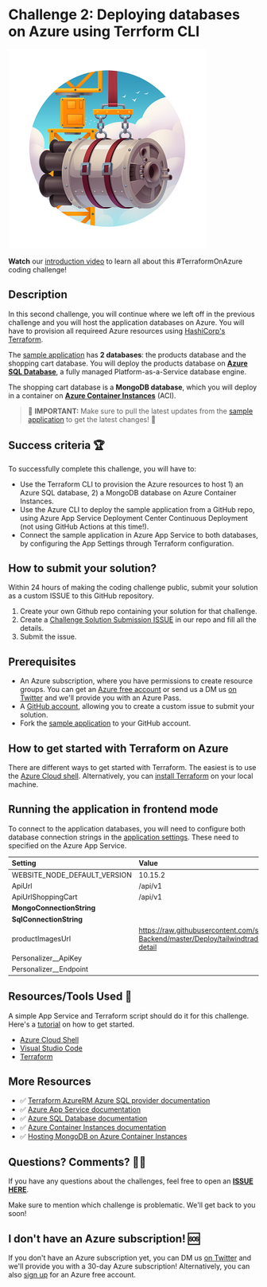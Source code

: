 # Challenge 2: Deploying databases on Azure using Terrform CLI

![Rocket Engine](../assets/Rocket-Engine-Building-400x400.png)

**Watch** our [introduction video](https://aka.ms/tfonazure/vid/day2) to learn all about this #TerraformOnAzure coding challenge!


## Description

In this second challenge, you will continue where we left off in the previous challenge and you will host the application databases on Azure. You will have to provision all requireed Azure resources using [HashiCorp's Terraform](https://www.terraform.io/).

The [sample application](https://github.com/Terraform-On-Azure-Workshop/AzureEats-Website) has **2 databases**: the products database and the shopping cart database. You will deploy the products database on [**Azure SQL Database**](https://docs.microsoft.com/en-us/azure/azure-sql/database/sql-database-paas-overview?ocid=aid3015373_ThankYou_DevComm&eventId=HashiConfTerraformonAzure_JK1-K2-hoArJ), a fully managed Platform-as-a-Service database engine. 

The shopping cart database is a **MongoDB database**, which you will deploy in a container on [**Azure Container Instances**](https://docs.microsoft.com/en-us/azure/container-instances/container-instances-overview?ocid=aid3015373_ThankYou_DevComm&eventId=HashiConfTerraformonAzure_JK1-K2-hoArJ) (ACI).

> 🔔 **IMPORTANT:** Make sure to pull the latest updates from the [sample application](https://github.com/Terraform-On-Azure-Workshop/AzureEats-Website) to get the latest changes! 🔔


## Success criteria 🏆

To successfully complete this challenge, you will have to:

* Use the Terraform CLI to provision the Azure resources to host 1) an Azure SQL database, 2) a MongoDB database on Azure Container Instances.
* Use the Azure CLI to deploy the sample application from a GitHub repo, using Azure App Service Deployment Center Continuous Deployment (not using GitHub Actions at this time!).
* Connect the sample application in Azure App Service to both databases, by configuring the App Settings through Terraform configuration.


## How to submit your solution?

Within 24 hours of making the coding challenge public, submit your solution as a custom ISSUE to this GitHub repository.

 1. Create your own Github repo containing your solution for that challenge.
 2. Create a [Challenge Solution Submission ISSUE](https://github.com/Terraform-On-Azure-Workshop/terraform-azure-hashiconf2020/issues/new/choose) in our repo and fill all the details.
 3. Submit the issue.

## Prerequisites

- An Azure subscription, where you have permissions to create resource groups. You can get an [Azure free account](https://azure.microsoft.com/en-us/free/) or send us a DM us [on Twitter](https://twitter.com/msdev_nl) and we'll provide you with an Azure Pass.
- A [GitHub account](https://github.com/), allowing you to create a custom issue to submit your solution. 
- Fork the [sample application](https://github.com/Terraform-On-Azure-Workshop/AzureEats-Website) to your GitHub account.

## How to get started with Terraform on Azure

There are different ways to get started with Terraform. The easiest is to use the [Azure Cloud shell](https://docs.microsoft.com/en-us/azure/developer/terraform/getting-started-cloud-shell?ocid=aid3015373_ThankYou_DevComm&eventId=HashiConfTerraformonAzure_JK1-K2-hoArJ). Alternatively, you can [install Terraform](https://learn.hashicorp.com/terraform/getting-started/install#install-terraform) on your local machine.

## Running the application in frontend mode

To connect to the application databases, you will need to configure both database connection strings in the [application settings](https://docs.microsoft.com/en-us/azure/app-service/configure-common?ocid=aid3015373_ThankYou_DevComm&eventId=HashiConfTerraformonAzure_JK1-K2-hoArJ). These need to specified on the Azure App Service.

| Setting | Value |
| :------ | :---- |
| WEBSITE_NODE_DEFAULT_VERSION | 10.15.2 |
| ApiUrl                       | /api/v1 |
| ApiUrlShoppingCart           | /api/v1 |
| **MongoConnectionString**    | <your MongoDB connection string> |
| **SqlConnectionString**      | <your Azure SQL connection string> |
| productImagesUrl             | https://raw.githubusercontent.com/suuus/TailwindTraders-Backend/master/Deploy/tailwindtraders-images/product-detail |
| Personalizer__ApiKey         |  |
| Personalizer__Endpoint       |  |


## Resources/Tools Used 🚀

A simple App Service and Terraform script should do it for this challenge. Here's a [tutorial](https://docs.microsoft.com/en-us/azure/developer/terraform/provision-infrastructure-using-azure-deployment-slots
) on how to get started.

* [Azure Cloud Shell](https://shell.azure.com?ocid=aid3015373_ThankYou_DevComm&eventId=HashiConfTerraformonAzure_JK1-K2-hoArJ)
* [Visual Studio Code](https://code.visualstudio.com?ocid=aid3015373_ThankYou_DevComm&eventId=HashiConfTerraformonAzure_JK1-K2-hoArJ)
* [Terraform](https://www.terraform.io/)

## More Resources

* ✅ [Terraform AzureRM Azure SQL provider documentation](https://www.terraform.io/docs/providers/azurerm/r/sql_database.html)
* ✅ [Azure App Service documentation](https://docs.microsoft.com/en-us/azure/app-service/app-service-web-get-started-dotnet?ocid=aid3015373_ThankYou_DevComm&eventId=HashiConfTerraformonAzure_JK1-K2-hoArJ)
* ✅ [Azure SQL Database documentation](https://docs.microsoft.com/en-us/azure/azure-sql/database/sql-database-paas-overview?ocid=aid3015373_ThankYou_DevComm&eventId=HashiConfTerraformonAzure_JK1-K2-hoArJ)
* ✅ [Azure Container Instances documentation](https://docs.microsoft.com/en-us/azure/container-instances/container-instances-overview?ocid=aid3015373_ThankYou_DevComm&eventId=HashiConfTerraformonAzure_JK1-K2-hoArJ)
* ✅ [Hosting MongoDB on Azure Container Instances](https://jussiroine.com/2019/02/an-adventure-in-containers-and-command-line-tools-running-mongodb-in-azure/)


## Questions? Comments? 🙋‍♀️

If you have any questions about the challenges, feel free to open an **[ISSUE HERE](https://github.com/Terraform-On-Azure-Workshop/terraform-azure-hashiconf2020/issues)**.

Make sure to mention which challenge is problematic. We'll get back to you soon!

## I don't have an Azure subscription! 🆘

If you don't have an Azure subscription yet, you can DM us [on Twitter](https://twitter.com/msdev_nl) and we'll provide you with a 30-day Azure subscription! Alternatively, you can also [sign up](https://azure.microsoft.com/en-us/free/?ocid=aid3015373_ThankYou_DevComm&eventId=HashiConfTerraformonAzure_JK1-K2-hoArJ) for an Azure free account.
